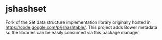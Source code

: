 jshashset
=========

Fork of the Set data structure implementation library originally hosted in https://code.google.com/p/jshashtable/. This project adds Bower metadata so the libraries can be easily consumed via this package manager
